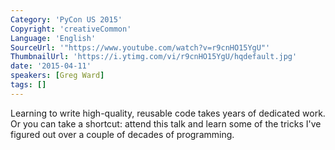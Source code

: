 ```yaml
---
Category: 'PyCon US 2015'
Copyright: 'creativeCommon'
Language: 'English'
SourceUrl: '"https://www.youtube.com/watch?v=r9cnHO15YgU"'
ThumbnailUrl: 'https://i.ytimg.com/vi/r9cnHO15YgU/hqdefault.jpg'
date: '2015-04-11'
speakers: [Greg Ward]
tags: []
---
```

Learning to write high-quality, reusable code takes years of dedicated work. Or you can take a shortcut: attend this talk and learn some of the tricks I've figured out over a couple of decades of programming.

